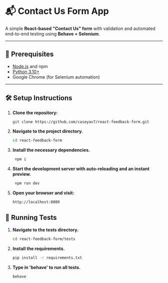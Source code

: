 # 📬 Contact Us Form App

A simple **React-based "Contact Us" form** with validation and automated end-to-end testing using **Behave + Selenium**.

---

## 🧰 Prerequisites

- [Node.js](https://nodejs.org/) and npm  
- [Python 3.10+](https://www.python.org/)  
- Google Chrome (for Selenium automation)

---

## 🛠️ Setup Instructions

1. **Clone the repository:**
   ```bash
   git clone https://github.com/caseyav7/react-feedback-form.git
   ```

2. **Navigate to the project directory.**
   ```bash
   cd react-feedback-form
   ```

3. **Install the necessary dependencies.**
   ```bash
    npm i
   ```

4. **Start the development server with auto-reloading and an instant preview.**
   ```bash
    npm run dev
   ```

5. **Open your browser and visit:**
   ```bash
   http://localhost:8080
   ```
   
## 🧪 Running Tests

1. **Navigate to the tests directory.**
   ```bash
   cd react-feedback-form/tests
   ```

2. **Install the requirements.**
    ```bash
    pip install -r requirements.txt
    ```

3. **Type in 'behave' to run all tests.**
    ```bash
    behave
   ```
